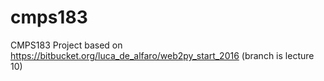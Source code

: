 # cmps183
CMPS183 Project based on https://bitbucket.org/luca_de_alfaro/web2py_start_2016 (branch is lecture 10)
